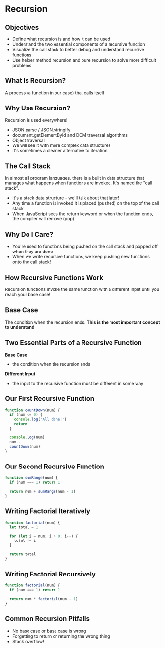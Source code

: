 # Recursion

## Objectives

- Define what recursion is and how it can be used
- Understand the two essential components of a recursive function
- Visualize the call stack to better debug and understand recursive functions
- Use helper method recursion and pure recursion to solve more difficult problems

## What Is Recursion?

A process (a function in our case) that calls itself

## Why Use Recursion?

Recursion is used everywhere!

- JSON.parse / JSON.stringify
- document.getElementById and DOM traversal algorithms
- Object traversal
- We will see it with more complex data structures
- It's sometimes a cleaner alternative to iteration

## The Call Stack

In almost all program languages, there is a built in data structure that manages what happens when functions are invoked. It's named the "call stack".

- It's a stack data structure - we'll talk about that later!
- Any time a function is invoked it is placed (pushed) on the top of the call stack
- When JavaScript sees the return keyword or when the function ends, the compiler will remove (pop)

## Why Do I Care?

- You're used to functions being pushed on the call stack and popped off when they are done
- When we write recursive functions, we keep pushing new functions onto the call stack!

## How Recursive Functions Work

Recursion functions invoke the same function with a different input until you reach your base case!

## Base Case

The condition when the recursion ends. **This is the most important concept to understand**

## Two Essential Parts of a Recursive Function

**Base Case**

- the condition when the recursion ends

**Different Input**

- the input to the recursive function must be different in some way

## Our First Recursive Function

```javascript
function countDown(num) {
  if (num <= 0) {
    console.log('All done!')
    return
  }

  console.log(num)
  num--
  countDown(num)
}
```

## Our Second Recursive Function

```javascript
function sumRange(num) {
  if (num === 1) return 1

  return num + sumRange(num - 1)
}
```

## Writing Factorial Iteratively

```javascript
function factorial(num) {
  let total = 1

  for (let i = num; i > 0; i--) {
    total *= i
  }

  return total
}
```

## Writing Factorial Recursively

```javascript
function factorial(num) {
  if (num === 1) return 1

  return num * factorial(num - 1)
}
```

## Common Recursion Pitfalls

- No base case or base case is wrong
- Forgetting to return or returning the wrong thing
- Stack overflow!
